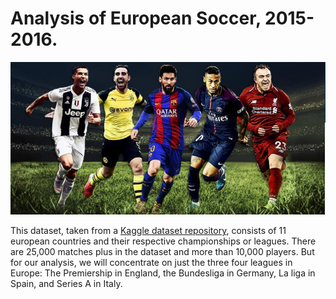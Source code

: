 # Analysis of European Soccer, 2015-2016.

![Soccer Image](./images/soccer.PNG)

This dataset, taken from a [Kaggle dataset repository](https://www.kaggle.com/datasets/hugomathien/soccer), consists of 11 european countries and their respective championships or leagues. There are 25,000 matches plus in the dataset and more than 10,000 players. But for our analysis, we will concentrate on just the three four leagues in Europe: The Premiership in England, the Bundesliga in Germany, La liga in Spain, and Series A in Italy. 


